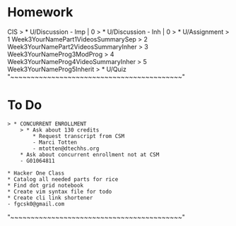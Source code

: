 # Homework
CIS
    > * U/Discussion - Imp | 0
    > * U/Discussion - Inh | 0
    > * U/Assignment
        > 1 Week3YourNamePart1VideosSummarySep
        > 2 Week3YourNamePart2VideosSummaryInher
        > 3 Week3YourNameProg3ModProg
        > 4 Week3YourNameProg4VideoSummaryInher
        > 5 Week3YourNameProg5Inherit
    > * U/Quiz
"~~~~~~~~~~~~~~~~~~~~~~~~~~~~~~~~~~~~~~~~~~"
# To Do
    > * CONCURRENT ENROLLMENT
        > * Ask about 130 credits
            * Request transcript from CSM
            - Marci Totten
            - mtotten@dtechhs.org
        * Ask about concurrent enrollment not at CSM
        - G01064811

    * Hacker One Class
    * Catalog all needed parts for rice
    * Find dot grid notebook
    * Create vim syntax file for todo
    * Create cli link shortener
    - fgcsk0@gmail.com
"~~~~~~~~~~~~~~~~~~~~~~~~~~~~~~~~~~~~~~~~~~"
